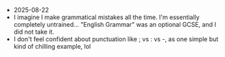 - 2025-08-22
- I imagine I make grammatical mistakes all the time. I'm essentially completely untrained... "English Grammar" was an optional GCSE, and I did not take it. 
- I don't feel confident about punctuation like ; vs : vs -, as one simple but kind of chilling example, lol